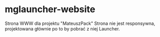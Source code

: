 # mglauncher-website
Strona WWW dla projektu "MateuszPack"
Strona nie jest responsywna, projektowana głównie po to by pobrać z niej Launcher.